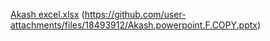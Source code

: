 [Akash excel.xlsx](https://github.com/user-attachments/files/18493911/Akash.excel.xlsx)
(https://github.com/user-attachments/files/18493912/Akash.powerpoint.F.COPY.pptx)
